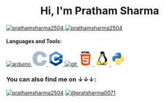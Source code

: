 <h1 align="center">Hi, I'm Pratham Sharma</h1>

<a href="https://github.com/anuraghazra/github-readme-stats">
  <img align="center" src="https://github-readme-stats.vercel.app/api?username=prathamsharma2504&hide=stars&show_icons=true&locale=en" height="155" alt="prathamsharma2504" />
</a>

<a href="https://github.com/anuraghazra/github-readme-stats">
  <img align="center" src="https://github-readme-stats.vercel.app/api/top-langs/?username=prathamsharma2504&layout=compact" height="155" alt="prathamsharma2504" />
</a>

<h4 align="left">Languages and Tools:</h4>
<p align="left"> <a href="https://www.arduino.cc/" target="_blank"> <img src="https://cdn.worldvectorlogo.com/logos/arduino-1.svg" alt="arduino" width="40" height="40"/> </a> <a href="https://www.cprogramming.com/" target="_blank"> <img src="https://raw.githubusercontent.com/devicons/devicon/master/icons/c/c-original.svg" alt="c" width="40" height="40"/> </a> <a href="https://www.w3schools.com/cpp/" target="_blank"> <img src="https://raw.githubusercontent.com/devicons/devicon/master/icons/cplusplus/cplusplus-original.svg" alt="cplusplus" width="40" height="40"/> </a> <a href="https://git-scm.com/" target="_blank"> <img src="https://www.vectorlogo.zone/logos/git-scm/git-scm-icon.svg" alt="git" width="40" height="40"/> </a> <a href="https://www.w3.org/html/" target="_blank"> <img src="https://raw.githubusercontent.com/devicons/devicon/master/icons/html5/html5-original-wordmark.svg" alt="html5" width="40" height="40"/> </a> <a href="https://www.linux.org/" target="_blank"> <img src="https://raw.githubusercontent.com/devicons/devicon/master/icons/linux/linux-original.svg" alt="linux" width="40" height="40"/> </a> <a href="https://www.python.org" target="_blank"> <img src="https://raw.githubusercontent.com/devicons/devicon/master/icons/python/python-original.svg" alt="python" width="40" height="40"/> </a> </p>

<h3 align="left">You can also find me on ↓↓↓:</h3>
<p align="left">
<a href="https://linkedin.com/in/prathamsharma2504" target="blank"><img align="center" src="https://cdn.jsdelivr.net/npm/simple-icons@3.0.1/icons/linkedin.svg" alt="prathamsharma2504" height="30" width="40" /></a>
<a href="https://medium.com/@pratsharma0071" target="blank"><img align="center" src="https://cdn.jsdelivr.net/npm/simple-icons@3.0.1/icons/medium.svg" alt="@pratsharma0071" height="30" width="40" /></a>
</p>
